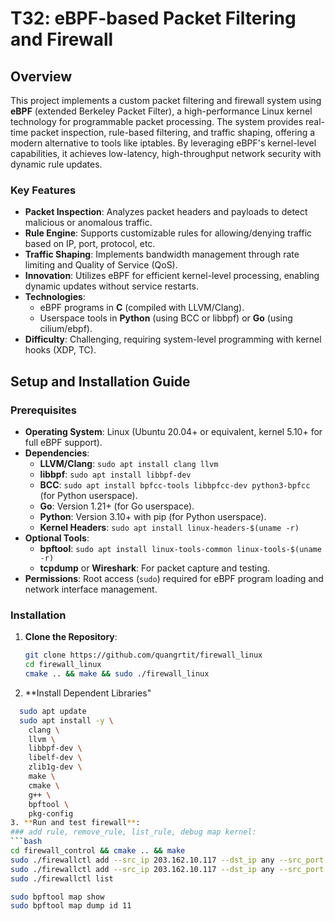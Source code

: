 # T32: eBPF-based Packet Filtering and Firewall

## Overview

This project implements a custom packet filtering and firewall system using **eBPF** (extended Berkeley Packet Filter), a high-performance Linux kernel technology for programmable packet processing. The system provides real-time packet inspection, rule-based filtering, and traffic shaping, offering a modern alternative to tools like iptables. By leveraging eBPF's kernel-level capabilities, it achieves low-latency, high-throughput network security with dynamic rule updates.

### Key Features
- **Packet Inspection**: Analyzes packet headers and payloads to detect malicious or anomalous traffic.
- **Rule Engine**: Supports customizable rules for allowing/denying traffic based on IP, port, protocol, etc.
- **Traffic Shaping**: Implements bandwidth management through rate limiting and Quality of Service (QoS).
- **Innovation**: Utilizes eBPF for efficient kernel-level processing, enabling dynamic updates without service restarts.
- **Technologies**:
  - eBPF programs in **C** (compiled with LLVM/Clang).
  - Userspace tools in **Python** (using BCC or libbpf) or **Go** (using cilium/ebpf).
- **Difficulty**: Challenging, requiring system-level programming with kernel hooks (XDP, TC).

## Setup and Installation Guide

### Prerequisites
- **Operating System**: Linux (Ubuntu 20.04+ or equivalent, kernel 5.10+ for full eBPF support).
- **Dependencies**:
  - **LLVM/Clang**: `sudo apt install clang llvm`
  - **libbpf**: `sudo apt install libbpf-dev`
  - **BCC**: `sudo apt install bpfcc-tools libbpfcc-dev python3-bpfcc` (for Python userspace).
  - **Go**: Version 1.21+ [](https://go.dev/dl/) (for Go userspace).
  - **Python**: Version 3.10+ with pip (for Python userspace).
  - **Kernel Headers**: `sudo apt install linux-headers-$(uname -r)`
- **Optional Tools**:
  - **bpftool**: `sudo apt install linux-tools-common linux-tools-$(uname -r)`
  - **tcpdump** or **Wireshark**: For packet capture and testing.
- **Permissions**: Root access (`sudo`) required for eBPF program loading and network interface management.

### Installation
1. **Clone the Repository**:
   ```bash
   git clone https://github.com/quangrtit/firewall_linux
   cd firewall_linux
   cmake .. && make && sudo ./firewall_linux
2. **Install Dependent Libraries"  
  ```bash
    sudo apt update
    sudo apt install -y \
      clang \
      llvm \
      libbpf-dev \
      libelf-dev \
      zlib1g-dev \
      make \
      cmake \
      g++ \
      bpftool \
      pkg-config
3. **Run and test firewall**:
### add rule, remove_rule, list_rule, debug map kernel:
  ```bash
  cd firewall_control && cmake .. && make 
  sudo ./firewallctl add --src_ip 203.162.10.117 --dst_ip any --src_port 443 --dst_port any --protocol TCP --action DENY
  sudo ./firewallctl add --src_ip 203.162.10.117 --dst_ip any --src_port 443 --dst_port any --protocol TCP --action DENY
  sudo ./firewallctl list

  sudo bpftool map show
  sudo bpftool map dump id 11


